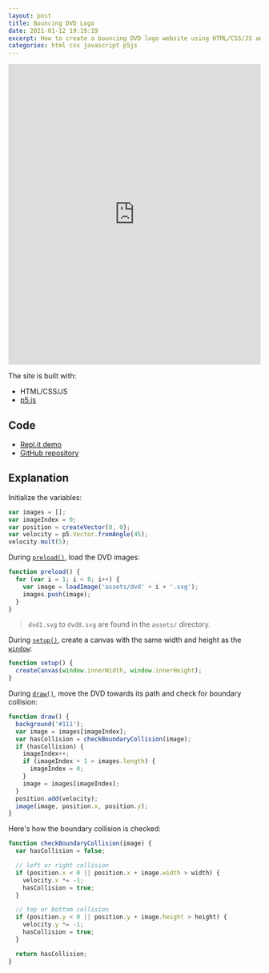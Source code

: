 ```yaml
---
layout: post
title: Bouncing DVD Logo
date: 2021-01-12 19:19:19
excerpt: How to create a bouncing DVD logo website using HTML/CSS/JS and p5.js.
categories: html css javascript p5js
---
```


<iframe height="600px" width="100%" src="https://remarkablemark.org/Bouncing-DVD-Logo/" scrolling="no" frameborder="no"></iframe>

The site is built with:

- HTML/CSS/JS
- [p5.js](https://p5js.org/)

## Code

- [Repl.it demo](https://repl.it/@remarkablemark/Bouncing-DVD-Logo)
- [GitHub repository](https://github.com/remarkablemark/Bouncing-DVD-Logo)

## Explanation

Initialize the variables:

```js
var images = [];
var imageIndex = 0;
var position = createVector(0, 0);
var velocity = p5.Vector.fromAngle(45);
velocity.mult(5);
```

During [`preload()`](https://p5js.org/reference/#/p5/preload), load the DVD images:

```js
function preload() {
  for (var i = 1; i < 8; i++) {
    var image = loadImage('assets/dvd' + i + '.svg');
    images.push(image);
  }
}
```

> `dvd1.svg` to `dvd8.svg` are found in the `assets/` directory.

During [`setup()`](https://p5js.org/reference/#/p5/setup), create a canvas with the same width and height as the [`window`](https://developer.mozilla.org/docs/Web/API/Window):

```js
function setup() {
  createCanvas(window.innerWidth, window.innerHeight);
}
```

During [`draw()`](https://p5js.org/reference/#/p5/draw), move the DVD towards its path and check for boundary collision:

```js
function draw() {
  background('#111');
  var image = images[imageIndex];
  var hasCollision = checkBoundaryCollision(image);
  if (hasCollision) {
    imageIndex++;
    if (imageIndex + 1 > images.length) {
      imageIndex = 0;
    }
    image = images[imageIndex];
  }
  position.add(velocity);
  image(image, position.x, position.y);
}
```

Here's how the boundary collision is checked:

```js
function checkBoundaryCollision(image) {
  var hasCollision = false;

  // left or right collision
  if (position.x < 0 || position.x + image.width > width) {
    velocity.x *= -1;
    hasCollision = true;
  }

  // top or bottom collision
  if (position.y < 0 || position.y + image.height > height) {
    velocity.y *= -1;
    hasCollision = true;
  }

  return hasCollision;
}
```
